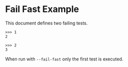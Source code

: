# Fail Fast Example

This document defines two failing tests.

    >>> 1
    2

    >>> 2
    3

When run with `--fail-fast` only the first test is executed.
